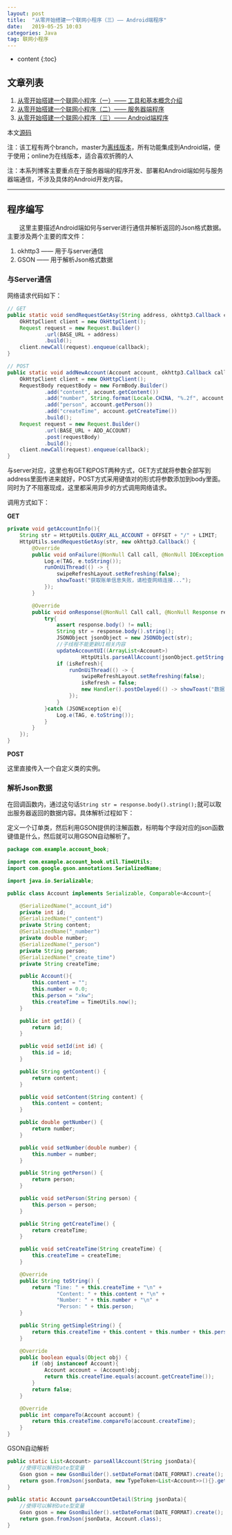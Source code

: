 ```yaml
---
layout: post
title:  "从零开始搭建一个联网小程序（三）—— Android端程序"
date:   2019-05-25 10:03
categories: Java
tag: 联网小程序
---
```


* content
{:toc}


## 文章列表

1. [从零开始搭建一个联网小程序（一）—— 工具和基本概念介绍]()
2. [从零开始搭建一个联网小程序（二）—— 服务器端程序]()
3. [从零开始搭建一个联网小程序（三）—— Android端程序]()

本文[源码](https://github.com/xkw168/account_book/tree/online)

注：该工程有两个branch，master为[离线版本](https://github.com/xkw168/account_book/releases)，所有功能集成到Android端，便于使用；online为在线版本，适合喜欢折腾的人

注：本系列博客主要重点在于服务器端的程序开发、部署和Android端如何与服务器端通信，不涉及具体的Android开发内容。

---

## 程序编写

&emsp;&emsp;这里主要描述Android端如何与server进行通信并解析返回的Json格式数据。主要涉及两个主要的库文件：

1. okhttp3 —— 用于与server通信
2. GSON —— 用于解析Json格式数据

### 与Server通信

网络请求代码如下：

```java
// GET
public static void sendRequestGetAsy(String address, okhttp3.Callback callback){
    OkHttpClient client = new OkHttpClient();
    Request request = new Request.Builder()
            .url(BASE_URL + address)
            .build();
    client.newCall(request).enqueue(callback);
}

// POST
public static void addNewAccount(Account account, okhttp3.Callback callback){
    OkHttpClient client = new OkHttpClient();
    RequestBody requestBody = new FormBody.Builder()
            .add("content", account.getContent())
            .add("number", String.format(Locale.CHINA, "%.2f", account.getNumber()))
            .add("person", account.getPerson())
            .add("createTime", account.getCreateTime())
            .build();
    Request request = new Request.Builder()
            .url(BASE_URL + ADD_ACCOUNT)
            .post(requestBody)
            .build();
    client.newCall(request).enqueue(callback);
}
```

与server对应，这里也有GET和POST两种方式，GET方式就将参数全部写到address里面传进来就好，POST方式采用键值对的形式将参数添加到body里面。同时为了不阻塞现成，这里都采用异步的方式调用网络请求。

调用方式如下：

**GET**

```java
private void getAccountInfo(){
    String str = HttpUtils.QUERY_ALL_ACCOUNT + OFFSET + "/" + LIMIT;
    HttpUtils.sendRequestGetAsy(str, new okhttp3.Callback() {
        @Override
        public void onFailure(@NonNull Call call, @NonNull IOException e) {
            Log.e(TAG, e.toString());
            runOnUiThread(() -> {
                swipeRefreshLayout.setRefreshing(false);
                showToast("获取账单信息失败，请检查网络连接...");
            });
        }

        @Override
        public void onResponse(@NonNull Call call, @NonNull Response response) throws IOException {
            try{
                assert response.body() != null;
                String str = response.body().string();
                JSONObject jsonObject = new JSONObject(str);
                //子线程不能更新UI相关内容
                updateAccountUI((ArrayList<Account>)
                        HttpUtils.parseAllAccount(jsonObject.getString(ACCOUNTS_INFO)));
                if (isRefresh){
                    runOnUiThread(() -> {
                        swipeRefreshLayout.setRefreshing(false);
                        isRefresh = false;
                        new Handler().postDelayed(() -> showToast("数据更新完毕"), 300);
                    });
                }
            }catch (JSONException e){
                Log.e(TAG, e.toString());
            }
        }
    });
}

```

**POST**

这里直接传入一个自定义类的实例。

### 解析Json数据

在回调函数内，通过这句话`String str = response.body().string();`就可以取出服务器返回的数据内容。具体解析过程如下：

定义一个订单类，然后利用GSON提供的注解函数，标明每个字段对应的json函数键值是什么，然后就可以用GSON自动解析了。

```java
package com.example.account_book;

import com.example.account_book.util.TimeUtils;
import com.google.gson.annotations.SerializedName;

import java.io.Serializable;

public class Account implements Serializable, Comparable<Account>{

    @SerializedName("_account_id")
    private int id;
    @SerializedName("_content")
    private String content;
    @SerializedName("_number")
    private double number;
    @SerializedName("_person")
    private String person;
    @SerializedName("_create_time")
    private String createTime;

    public Account(){
        this.content = "";
        this.number = 0.0;
        this.person = "xkw";
        this.createTime = TimeUtils.now();
    }

    public int getId() {
        return id;
    }

    public void setId(int id) {
        this.id = id;
    }

    public String getContent() {
        return content;
    }

    public void setContent(String content) {
        this.content = content;
    }

    public double getNumber() {
        return number;
    }

    public void setNumber(double number) {
        this.number = number;
    }

    public String getPerson() {
        return person;
    }

    public void setPerson(String person) {
        this.person = person;
    }

    public String getCreateTime() {
        return createTime;
    }

    public void setCreateTime(String createTime) {
        this.createTime = createTime;
    }

    @Override
    public String toString() {
        return "Time: " + this.createTime + "\n" +
                "Content: " + this.content + "\n" +
                "Number: " + this.number + "\n" +
                "Person: " + this.person;
    }

    public String getSimpleString() {
        return this.createTime + this.content + this.number + this.person;
    }

    @Override
    public boolean equals(Object obj) {
        if (obj instanceof Account){
            Account account = (Account)obj;
            return this.createTime.equals(account.getCreateTime());
        }
        return false;
    }

    @Override
    public int compareTo(Account account) {
        return this.createTime.compareTo(account.createTime);
    }
}
```

GSON自动解析

```java
public static List<Account> parseAllAccount(String jsonData){
    //使得可以解析Date型变量
    Gson gson = new GsonBuilder().setDateFormat(DATE_FORMAT).create();
    return gson.fromJson(jsonData, new TypeToken<List<Account>>(){}.getType());
}

public static Account parseAccountDetail(String jsonData){
    //使得可以解析Date型变量
    Gson gson = new GsonBuilder().setDateFormat(DATE_FORMAT).create();
    return gson.fromJson(jsonData, Account.class);
}
```